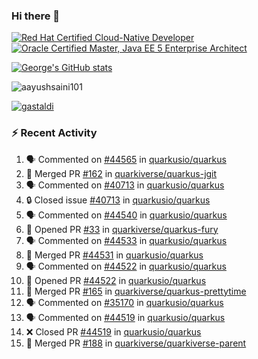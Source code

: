 ### Hi there 👋

<!--START_SECTION:badges-->
[![Red Hat Certified Cloud-Native Developer](https://images.credly.com/size/110x110/images/12ef4e4e-3d8d-4caf-9ab1-858c5bcb9619/image.png)](http://www.credly.com/badges/b6402e31-0894-48e6-b488-e2e551dcc809 "Red Hat Certified Cloud-Native Developer")
[![Oracle Certified Master, Java EE 5 Enterprise Architect](https://images.credly.com/size/110x110/images/1fa3549c-674c-4779-b3d6-d7d64eac2c23/Oracle-Certification-badge_OC-Master.png)](http://www.credly.com/badges/2565574e-b81d-410e-ab7d-24666ddcbe00 "Oracle Certified Master, Java EE 5 Enterprise Architect")
<!--END_SECTION:badges-->

[![George's GitHub stats](https://github-readme-stats.vercel.app/api?username=gastaldi&show=reviews,prs_merged&hide=contribs,prs&theme=transparent&show_icons=true)](https://github.com/anuraghazra/github-readme-stats)

<p align="left"> <img src="https://komarev.com/ghpvc/?username=gastaldi&label=Profile%20views&color=0e75b6&style=for-the-badge" alt="aayushsaini101" /> </p>

<p align="left"> <a href="https://github.com/ryo-ma/github-profile-trophy"><img src="https://github-profile-trophy.vercel.app/?username=gastaldi" alt="gastaldi" /></a> </p>

### :zap: Recent Activity

<!--START_SECTION:activity-->
1. 🗣 Commented on [#44565](https://github.com/quarkusio/quarkus/pull/44565#issuecomment-2483577668) in [quarkusio/quarkus](https://github.com/quarkusio/quarkus)
2. 🎉 Merged PR [#162](https://github.com/quarkiverse/quarkus-jgit/pull/162) in [quarkiverse/quarkus-jgit](https://github.com/quarkiverse/quarkus-jgit)
3. 🗣 Commented on [#40713](https://github.com/quarkusio/quarkus/issues/40713#issuecomment-2482624693) in [quarkusio/quarkus](https://github.com/quarkusio/quarkus)
4. 🔒 Closed issue [#40713](https://github.com/quarkusio/quarkus/issues/40713) in [quarkusio/quarkus](https://github.com/quarkusio/quarkus)
5. 🗣 Commented on [#44540](https://github.com/quarkusio/quarkus/issues/44540#issuecomment-2481611503) in [quarkusio/quarkus](https://github.com/quarkusio/quarkus)
6. 💪 Opened PR [#33](https://github.com/quarkiverse/quarkus-fury/pull/33) in [quarkiverse/quarkus-fury](https://github.com/quarkiverse/quarkus-fury)
7. 🗣 Commented on [#44533](https://github.com/quarkusio/quarkus/pull/44533#issuecomment-2479701822) in [quarkusio/quarkus](https://github.com/quarkusio/quarkus)
8. 🎉 Merged PR [#44531](https://github.com/quarkusio/quarkus/pull/44531) in [quarkusio/quarkus](https://github.com/quarkusio/quarkus)
9. 🗣 Commented on [#44522](https://github.com/quarkusio/quarkus/pull/44522#issuecomment-2478567805) in [quarkusio/quarkus](https://github.com/quarkusio/quarkus)
10. 💪 Opened PR [#44522](https://github.com/quarkusio/quarkus/pull/44522) in [quarkusio/quarkus](https://github.com/quarkusio/quarkus)
11. 🎉 Merged PR [#165](https://github.com/quarkiverse/quarkus-prettytime/pull/165) in [quarkiverse/quarkus-prettytime](https://github.com/quarkiverse/quarkus-prettytime)
12. 🗣 Commented on [#35170](https://github.com/quarkusio/quarkus/pull/35170#issuecomment-2477630161) in [quarkusio/quarkus](https://github.com/quarkusio/quarkus)
13. 🗣 Commented on [#44519](https://github.com/quarkusio/quarkus/pull/44519#issuecomment-2477624267) in [quarkusio/quarkus](https://github.com/quarkusio/quarkus)
14. ❌ Closed PR [#44519](https://github.com/quarkusio/quarkus/pull/44519) in [quarkusio/quarkus](https://github.com/quarkusio/quarkus)
15. 🎉 Merged PR [#188](https://github.com/quarkiverse/quarkiverse-parent/pull/188) in [quarkiverse/quarkiverse-parent](https://github.com/quarkiverse/quarkiverse-parent)
<!--END_SECTION:activity-->
